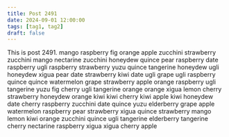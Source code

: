 ```yaml
---
title: Post 2491
date: 2024-09-01 12:00:00
tags: [tag1, tag2]
draft: false
---
```

This is post 2491.
mango
raspberry
fig
orange
apple
zucchini
strawberry
zucchini
mango
nectarine
zucchini
honeydew
quince
pear
raspberry
date
raspberry
ugli
raspberry
strawberry
yuzu
quince
tangerine
honeydew
ugli
honeydew
xigua
pear
date
strawberry
kiwi
date
ugli
grape
ugli
raspberry
quince
quince
watermelon
grape
strawberry
apple
orange
raspberry
ugli
tangerine
yuzu
fig
cherry
ugli
tangerine
orange
orange
xigua
lemon
cherry
strawberry
honeydew
orange
kiwi
kiwi
cherry
kiwi
apple
kiwi
honeydew
date
cherry
raspberry
zucchini
date
quince
yuzu
elderberry
grape
apple
watermelon
raspberry
pear
strawberry
xigua
quince
strawberry
mango
lemon
kiwi
orange
zucchini
quince
ugli
tangerine
elderberry
tangerine
cherry
nectarine
raspberry
xigua
xigua
cherry
apple
